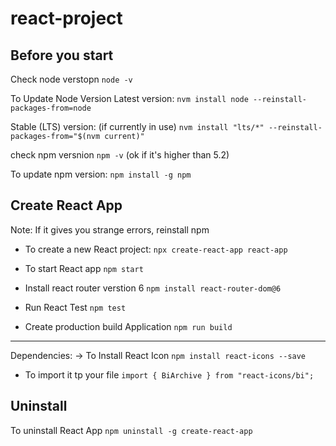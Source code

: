 # react-project


## Before you start

Check node verstopn `node -v`

To Update Node Version
Latest version:
`nvm install node --reinstall-packages-from=node`

Stable (LTS) version: (if currently in use)
`nvm install "lts/*" --reinstall-packages-from="$(nvm current)"`

check npm versnion `npm -v` (ok if it's higher than 5.2)

To update npm version:
`npm install -g npm`


## Create React App
Note: If it gives you strange errors, reinstall npm
* To create a new React project:
`npx create-react-app react-app`

* To start React app
`npm start`

* Install react router verstion 6
`npm install react-router-dom@6`

* Run React Test
`npm test`

* Create production build Application
`npm run build`

--------------------------------------------------------
Dependencies:
-> To Install React Icon
`npm install react-icons --save`
- To import it tp your file 
`import { BiArchive } from "react-icons/bi";`



## Uninstall
To uninstall React App
`npm uninstall -g create-react-app`
